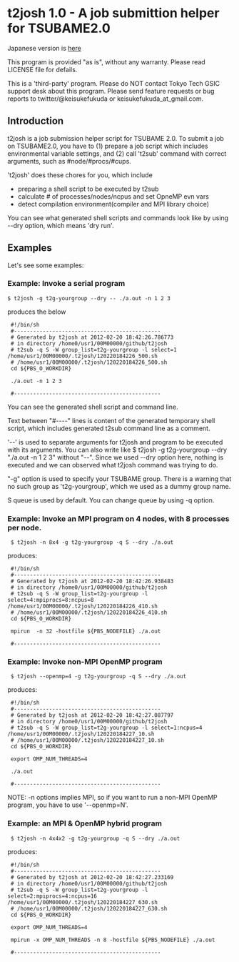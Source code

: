 t2josh 1.0 - A job submittion helper for TSUBAME2.0
==============================================

Japanese version is [here](https://github.com/keisukefukuda/t2josh/blob/master/README.ja.md)

This program is provided "as is", without any warranty.
Please read LICENSE file for defails.

This is a 'third-party' program. Please do NOT contact Tokyo Tech GSIC
support desk about this program.
Please send feature requests or bug reports to twitter/@keisukefukuda or
keisukefukuda_at_gmail.com.

Introduction
------------

t2josh is a job submission helper script for TSUBAME 2.0.
To submit a job on TSUBAME2.0, you have to (1) prepare a job script which includes
environmental variable settings, and (2) call 't2sub' command with correct arguments,
such as #node/#procs/#cups.

't2josh' does these chores for you, which include

 - preparing a shell script to be executed by t2sub
 - calculate # of processes/nodes/ncpus and set OpneMP evn vars
 - detect compilation environment(compiler and MPI library choice)

You can see what generated shell scripts and commands look like by using --dry option, which means 'dry run'.

Examples
--------

Let's see some examples:

### Example: Invoke a serial program

    $ t2josh -g t2g-yourgroup --dry -- ./a.out -n 1 2 3

produces the below

     #!/bin/sh
     #----------------------------------------------
     # Generated by t2josh at 2012-02-20 18:42:26.786773
     # in directory /home0/usr1/00M00000/github/t2josh
     # t2sub -q S -W group_list=t2g-yourgroup -l select=1 /home/usr1/00M00000/.t2josh/120220184226_500.sh
     # /home/usr1/00M00000/.t2josh/120220184226_500.sh
     cd ${PBS_O_WORKDIR}
     
     ./a.out -n 1 2 3
     
     #----------------------------------------------
     
     


You can see the generated shell script and command line.

Text between "#----" lines is content of the generated temporary shell script,
which includes generated t2sub command line as a comment.

'--' is used to separate arguments for t2josh and program to be executed
with its arguments. You can also write like
     $ t2josh -g t2g-yourgroup --dry "./a.out -n 1 2 3"
without "--". Since we used --dry option here, nothing is executed and we can observed
what t2josh command was trying to do.

"-g" option is used to specify your TSUBAME group. There is a warning
that no such group as 't2g-yourgroup', which we used as a dummy group name.

S queue is used by default. You can change queue by using -q option.


### Example: Invoke an MPI program on 4 nodes, with 8 processes per node.

     $ t2josh -n 8x4 -g t2g-yourgroup -q S --dry ./a.out

produces:

     #!/bin/sh
     #----------------------------------------------
     # Generated by t2josh at 2012-02-20 18:42:26.938483
     # in directory /home0/usr1/00M00000/github/t2josh
     # t2sub -q S -W group_list=t2g-yourgroup -l select=4:mpiprocs=8:ncpus=8 /home/usr1/00M00000/.t2josh/120220184226_410.sh
     # /home/usr1/00M00000/.t2josh/120220184226_410.sh
     cd ${PBS_O_WORKDIR}
     
     mpirun  -n 32 -hostfile ${PBS_NODEFILE} ./a.out
     
     #----------------------------------------------
     
     

### Example: Invoke non-MPI OpenMP program

     $ t2josh --openmp=4 -g t2g-yourgroup -q S --dry ./a.out

produces:

     #!/bin/sh
     #----------------------------------------------
     # Generated by t2josh at 2012-02-20 18:42:27.087797
     # in directory /home0/usr1/00M00000/github/t2josh
     # t2sub -q S -W group_list=t2g-yourgroup -l select=1:ncpus=4 /home/usr1/00M00000/.t2josh/120220184227_10.sh
     # /home/usr1/00M00000/.t2josh/120220184227_10.sh
     cd ${PBS_O_WORKDIR}
     
     export OMP_NUM_THREADS=4
     
     ./a.out
     
     #----------------------------------------------
     
     

NOTE: -n options implies MPI, so if you want to run a non-MPI OpenMP program, you have to use '--openmp=N'.

### Example: an MPI & OpenMP hybrid program

     $ t2josh -n 4x4x2 -g t2g-yourgroup -q S --dry ./a.out

produces:

     #!/bin/sh
     #----------------------------------------------
     # Generated by t2josh at 2012-02-20 18:42:27.233169
     # in directory /home0/usr1/00M00000/github/t2josh
     # t2sub -q S -W group_list=t2g-yourgroup -l select=2:mpiprocs=4:ncpus=16 /home/usr1/00M00000/.t2josh/120220184227_630.sh
     # /home/usr1/00M00000/.t2josh/120220184227_630.sh
     cd ${PBS_O_WORKDIR}
     
     export OMP_NUM_THREADS=4
     
     mpirun -x OMP_NUM_THREADS -n 8 -hostfile ${PBS_NODEFILE} ./a.out
     
     #----------------------------------------------
     
     

